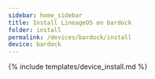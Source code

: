 ```yaml
---
sidebar: home_sidebar
title: Install LineageOS on bardock
folder: install
permalink: /devices/bardock/install
device: bardock
---
```

{% include templates/device_install.md %}
